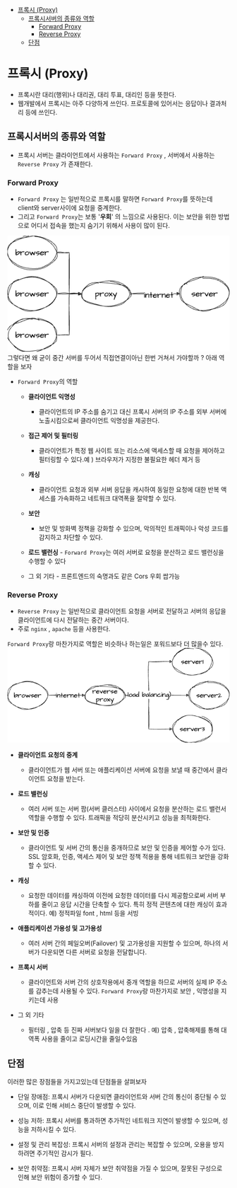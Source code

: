 - [프록시 (Proxy)](#프록시-proxy)
  - [프록시서버의 종류와 역할](#프록시서버의-종류와-역할)
    - [Forward Proxy](#forward-proxy)
    - [Reverse Proxy](#reverse-proxy)
  - [단점](#단점)

# 프록시 (Proxy)

- 프록시란 대리(행위)나 대리권, 대리 투표, 대리인 등을 뜻한다.
- 웹개발에서 프록시는 아주 다양하게 쓰인다. 프로토콜에 있어서는 응답이나 결과처리 등에 쓰인다.

## 프록시서버의 종류와 역할

- 프록시 서버는 클라이언트에서 사용하는 `Forward Proxy` , 서버에서 사용하는 `Reverse Proxy` 가 존재한다.

### Forward Proxy

- `Forward Proxy` 는 일반적으로 프록시를 말하면 `Forward Proxy`를 뜻하는데 client와 server사이에 요청을 중계한다.
- 그리고 `Forward Proxy`는 보통 '**우회**' 의 느낌으로 사용된다. 이는 보안을 위한 방법으로 어디서 접속을 했는지 숨기기 위해서 사용이 많이 된다.

![프록시](proxy.drawio.png)
그렇다면 왜 굳이 중간 서버를 두어서 직접연결이아닌 한번 거쳐서 가야할까 ?
아래 역할을 보자

- `Forward Proxy`의 역할

  - **클라이언트 익명성**

    - 클라이언트의 IP 주소를 숨기고 대신 프록시 서버의 IP 주소를 외부 서버에 노출시킴으로써 클라이언트 익명성을 제공한다.

  - **접근 제어 및 필터링**

    - 클라이언트가 특정 웹 사이트 또는 리소스에 액세스할 때 요청을 제어하고 필터링할 수 있다.예 ) 브라우저가 지정한 불필요한 헤더 제거 등

  - **캐싱**

    - 클라이언트 요청과 외부 서버 응답을 캐시하여 동일한 요청에 대한 반복 액세스를 가속화하고 네트워크 대역폭을 절약할 수 있다.

  - **보안**

    - 보안 및 방화벽 정책을 강화할 수 있으며, 악의적인 트래픽이나 악성 코드를 감지하고 차단할 수 있다.

  - **로드 밸런싱** - `Forward Proxy`는 여러 서버로 요청을 분산하고 로드 밸런싱을 수행할 수 있다
  - 그 외 기타 - 프론트엔드의 숙명과도 같은 Cors 우회 쌉가능

### Reverse Proxy

- `Reverse Proxy` 는 일반적으로 클라이언트 요청을 서버로 전달하고 서버의 응답을 클라이언트에 다시 전달하는 중간 서버이다.
- 주로 `nginx` , `apache` 등을 사용한다.

`Forward Proxy`랑 마찬가지로 역할은 비슷하나 하는일은 포워드보다 더 많을수 있다.
![리버스프록시](reverse.drawio.png)

- **클라이언트 요청의 중계**

  - 클라이언트가 웹 서버 또는 애플리케이션 서버에 요청을 보낼 때 중간에서 클라이언트 요청을 받는다.

- **로드 밸런싱**

  - 여러 서버 또는 서버 팜(서버 클러스터) 사이에서 요청을 분산하는 로드 밸런서 역할을 수행할 수 있다. 트래픽을 적당히 분산시키고 성능을 최적화한다.

- **보안 및 인증**

  - 클라이언트 및 서버 간의 통신을 중개하므로 보안 및 인증을 제어할 수가 있다. SSL 암호화, 인증, 액세스 제어 및 보안 정책 적용을 통해 네트워크 보안을 강화할 수 있다.

- **캐싱**

  - 요청한 데이터를 캐싱하여 이전에 요청한 데이터를 다시 제공함으로써 서버 부하를 줄이고 응답 시간을 단축할 수 있다. 특히 정적 콘텐츠에 대한 캐싱이 효과적이다. 예) 정적파일 font , html 등을 서빙

- **애플리케이션 가용성 및 고가용성**

  - 여러 서버 간의 페일오버(Failover) 및 고가용성을 지원할 수 있으며, 하나의 서버가 다운되면 다른 서버로 요청을 전달합니다.

- **프록시 서버**

  - 클라이언트와 서버 간의 상호작용에서 중개 역할을 하므로 서버의 실제 IP 주소를 감추는데 사용될 수 있다. `Forward Proxy`랑 마찬가지로 보안 , 익명성을 지키는데 사용

- 그 외 기타
  - 필터링 , 압축 등 진짜 서버보다 일을 더 잘한다 . 예) 압축 , 압축해제를 통해 대역폭 사용을 줄이고 로딩시간을 줄일수있음

## 단점

이러한 많은 장점들을 가지고있는데 단점들을 살펴보자

- 단일 장애점: 프록시 서버가 다운되면 클라이언트와 서버 간의 통신이 중단될 수 있으며, 이로 인해 서비스 중단이 발생할 수 있다.

- 성능 저하: 프록시 서버를 통과하면 추가적인 네트워크 지연이 발생할 수 있으며, 성능을 저하시킬 수 있다.

- 설정 및 관리 복잡성: 프록시 서버의 설정과 관리는 복잡할 수 있으며, 오용을 방지하려면 주기적인 감시가 필다.

- 보안 취약점: 프록시 서버 자체가 보안 취약점을 가질 수 있으며, 잘못된 구성으로 인해 보안 위험이 증가할 수 있다.
